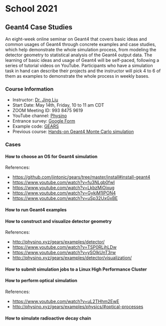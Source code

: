 # School 2021

## Geant4 Case Studies

An eight-week online seminar on Geant4 that covers basic ideas and common usages of Geant4 through concrete examples and case studies, which help demonstrate the whole simulation process, from modeling the detector geometry to statistical analysis of the Geant4 output data. The learning of basic ideas and usage of Geant4 will be self-paced, following a series of tutorial videos on YouTube. Participants who have a simulation task in hand can describe their projects and the instructor will pick 4 to 6 of them as examples to demonstrate the whole process in weekly bases.

### Course Information
- Instructor: [Dr. Jing Liu](https://www.usd.edu/faculty-and-staff/Jing-Liu)
- Start Date: May 14th, Friday, 10 to 11 am CDT
- ZOOM Meeting ID: 993 8475 9619
- YouTube channel: [Physino](https://www.youtube.com/channel/UCQd4wp1ehUPXVHLjqYAMR3g)
- Entrance survey: [Google Form](https://forms.gle/tzkDMZCgaxY3TB5i9)
- Example code: [GEARS](http://physino.xyz/gears)
- Previous course: [Hands-on Geant4 Monte Carlo simulation](http://pire.gemadarc.org/education/school21/#geant4)

### Cases

#### How to choose an OS for Geant4 simulation

References:
- <https://github.com/jintonic/gears/tree/master/install#install-geant4>
- <https://www.youtube.com/watch?v=fu3NLgb0fwI>
- <https://www.youtube.com/watch?v=LkbzMiOixug>
- <https://www.youtube.com/watch?v=GykiM1lPON4>
- <https://www.youtube.com/watch?v=uSp32UxGxBE>

#### How to run Geant4 examples

#### How to construct and visualize detector geometry

References:
- <http://physino.xyz/gears/examples/detector/>
- <https://www.youtube.com/watch?v=TSP0RLjhLDw>
- <https://www.youtube.com/watch?v=ySOIkUnT3rw>
- <http://physino.xyz/gears/examples/detector/visualization/>

#### How to submit simulation jobs to a Linux High Performance Cluster

#### How to perform optical simulation

References:
- <https://www.youtube.com/watch?v=uL2THhm2EwE>
- <http://physino.xyz/gears/examples/physics/#optical-processes>

#### How to simulate radioactive decay chain
